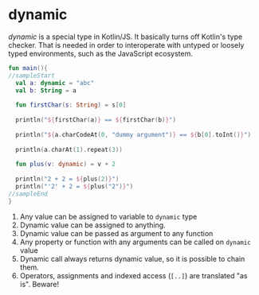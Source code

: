 # dynamic

*dynamic* is a special type in Kotlin/JS. It basically turns off Kotlin's type checker.
That is needed in order  to interoperate with untyped or loosely typed environments, such 
as the JavaScript ecosystem.

<div class="language-kotlin" theme="idea" data-min-compiler-version="1.3" data-target-platform="js">

```kotlin
fun main(){
//sampleStart
  val a: dynamic = "abc"                                               // 1
  val b: String = a                                                    // 2
  
  fun firstChar(s: String) = s[0]
  
  println("${firstChar(a)} == ${firstChar(b)}")                        // 3
  
  println("${a.charCodeAt(0, "dummy argument")} == ${b[0].toInt()}")   // 4
  
  println(a.charAt(1).repeat(3))                                       // 5
  
  fun plus(v: dynamic) = v + 2
  
  println("2 + 2 = ${plus(2)}")                                        // 6
  println("'2' + 2 = ${plus("2")}")
//sampleEnd
}
```

</div>

1. Any value can be assigned to variable to `dynamic` type
2. Dynamic value can be assigned to anything.
3. Dynamic value can be passed as argument to any function
4. Any property or function with any arguments can be called on `dynamic` value 
5. Dynamic call always returns dynamic value, so it is possible to chain them.
6. Operators, assignments and indexed access (`[..]`) are translated "as is". Beware!
